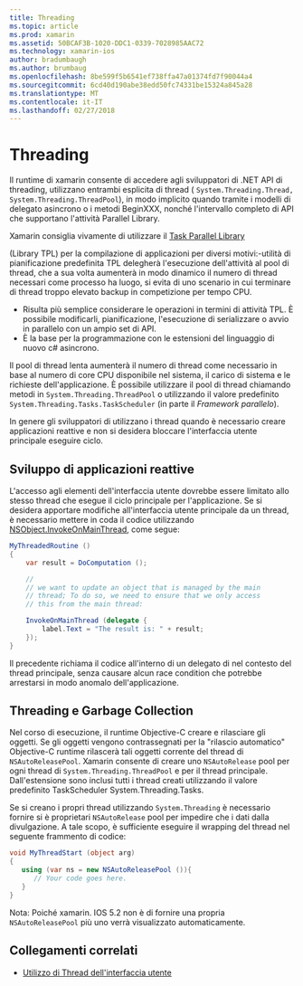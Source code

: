 ```yaml
---
title: Threading
ms.topic: article
ms.prod: xamarin
ms.assetid: 50BCAF3B-1020-DDC1-0339-7028985AAC72
ms.technology: xamarin-ios
author: bradumbaugh
ms.author: brumbaug
ms.openlocfilehash: 8be599f5b6541ef738ffa47a01374fd7f90044a4
ms.sourcegitcommit: 6cd40d190abe38edd50fc74331be15324a845a28
ms.translationtype: MT
ms.contentlocale: it-IT
ms.lasthandoff: 02/27/2018
---
```

# <a name="threading"></a>Threading

Il runtime di xamarin consente di accedere agli sviluppatori di .NET API di threading, utilizzano entrambi esplicita di thread ( `System.Threading.Thread, System.Threading.ThreadPool`), in modo implicito quando tramite i modelli di delegato asincrono o i metodi BeginXXX, nonché l'intervallo completo di API che supportano l'attività Parallel Library.



Xamarin consiglia vivamente di utilizzare il [Task Parallel Library](http://msdn.microsoft.com/en-us/library/dd460717.aspx)

 (Library TPL) per la compilazione di applicazioni per diversi motivi:-utilità di pianificazione predefinita TPL delegherà l'esecuzione dell'attività al pool di thread, che a sua volta aumenterà in modo dinamico il numero di thread necessari come processo ha luogo, si evita di uno scenario in cui terminare di thread troppo elevato backup in competizione per tempo CPU. 
-  Risulta più semplice considerare le operazioni in termini di attività TPL. È possibile modificarli, pianificazione, l'esecuzione di serializzare o avvio in parallelo con un ampio set di API. 
-  È la base per la programmazione con le estensioni del linguaggio di nuovo c# asincrono. 


Il pool di thread lenta aumenterà il numero di thread come necessario in base al numero di core CPU disponibile nel sistema, il carico di sistema e le richieste dell'applicazione. È possibile utilizzare il pool di thread chiamando metodi in `System.Threading.ThreadPool` o utilizzando il valore predefinito `System.Threading.Tasks.TaskScheduler` (in parte il *Framework parallelo*).

In genere gli sviluppatori di utilizzano i thread quando è necessario creare applicazioni reattive e non si desidera bloccare l'interfaccia utente principale eseguire ciclo.

 <a name="Developing_Responsive_Applications" />


## <a name="developing-responsive-applications"></a>Sviluppo di applicazioni reattive

L'accesso agli elementi dell'interfaccia utente dovrebbe essere limitato allo stesso thread che esegue il ciclo principale per l'applicazione. Se si desidera apportare modifiche all'interfaccia utente principale da un thread, è necessario mettere in coda il codice utilizzando [NSObject.InvokeOnMainThread](https://developer.xamarin.com/api/type/Foundation.NSObject/), come segue:

```csharp
MyThreadedRoutine ()  
{  
    var result = DoComputation ();  

    //
    // we want to update an object that is managed by the main
    // thread; To do so, we need to ensure that we only access
    // this from the main thread:

    InvokeOnMainThread (delegate {  
        label.Text = "The result is: " + result;  
    });
}
```

Il precedente richiama il codice all'interno di un delegato di nel contesto del thread principale, senza causare alcun race condition che potrebbe arrestarsi in modo anomalo dell'applicazione.

 <a name="Threading_and_Garbage_Collection" />


## <a name="threading-and-garbage-collection"></a>Threading e Garbage Collection

Nel corso di esecuzione, il runtime Objective-C creare e rilasciare gli oggetti. Se gli oggetti vengono contrassegnati per la "rilascio automatico" Objective-C runtime rilascerà tali oggetti corrente del thread di `NSAutoReleasePool`. Xamarin consente di creare uno `NSAutoRelease` pool per ogni thread di `System.Threading.ThreadPool` e per il thread principale. Dall'estensione sono inclusi tutti i thread creati utilizzando il valore predefinito TaskScheduler System.Threading.Tasks.

Se si creano i propri thread utilizzando `System.Threading` è necessario fornire si è proprietari `NSAutoRelease` pool per impedire che i dati dalla divulgazione. A tale scopo, è sufficiente eseguire il wrapping del thread nel seguente frammento di codice:

```csharp
void MyThreadStart (object arg)
{
   using (var ns = new NSAutoReleasePool ()){
      // Your code goes here.
   }
}
```

Nota: Poiché xamarin. IOS 5.2 non è di fornire una propria `NSAutoReleasePool` più uno verrà visualizzato automaticamente.


## <a name="related-links"></a>Collegamenti correlati

- [Utilizzo di Thread dell'interfaccia utente](~/ios/user-interface/ios-ui/ui-thread.md)
